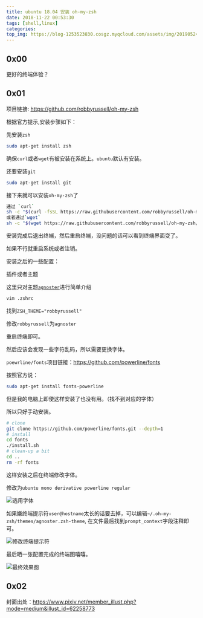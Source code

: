 ```yaml
---
title: ubuntu 18.04 安装 oh-my-zsh
date: 2018-11-22 00:53:30
tags: [shell,linux]
categories:
top_img: https://blog-1253523830.cosgz.myqcloud.com/assets/img/20190524005247.png
---
```


## 0x00

更好的终端体验？

<!--more-->

## 0x01

项目链接: https://github.com/robbyrussell/oh-my-zsh

根据官方提示,安装步骤如下：

先安装`zsh`

```sh
sudo apt-get install zsh
```

确保`curl`或者`wget`有被安装在系统上。`ubuntu`默认有安装。

还要安装`git`

```sh
sudo apt-get install git
```

接下来就可以安装`oh-my-zsh`了

```sh
通过 `curl`
sh -c "$(curl -fsSL https://raw.githubusercontent.com/robbyrussell/oh-my-zsh/master/tools/install.sh)"
或者通过`wget`
sh -c "$(wget https://raw.githubusercontent.com/robbyrussell/oh-my-zsh/master/tools/install.sh -O -)"
```

安装完成后退出终端，然后重启终端，没问题的话可以看到终端界面变了。

如果不行就重启系统或者注销。

安装之后的一些配置：

插件或者主题 

这里只对主题[`agnoster`](https://github.com/robbyrussell/oh-my-zsh/blob/master/themes/agnoster.zsh-theme)进行简单介绍

```sh
vim .zshrc
```

找到`ZSH_THEME="robbyrussell"`

修改`robbyrussell`为`agnoster`

重启终端即可。

然后应该会发现一些字符乱码，所以需要更换字体。

`poewrline/fonts`项目链接：https://github.com/powerline/fonts

按照官方说：

```sh
sudo apt-get install fonts-powerline
```

但是我的电脑上即使这样安装了也没有用。（找不到对应的字体）

所以只好手动安装。

```sh
# clone
git clone https://github.com/powerline/fonts.git --depth=1
# install
cd fonts
./install.sh
# clean-up a bit
cd ..
rm -rf fonts
```

这样安装之后在终端修改字体。

修改为`ubuntu mono derivative powerline regular`

![选用字体](https://blog-1253523830.cosgz.myqcloud.com/assets/img/20190524005459.png)

如果嫌终端提示符`user@hostname`太长的话要去掉，可以编辑`~/.oh-my-zsh/themes/agnoster.zsh-theme`, 在文件最后找到`prompt_context`字段注释即可。

![修改终端提示符](https://blog-1253523830.cosgz.myqcloud.com/assets/img/20190524005512.png)

最后晒一张配置完成的终端图嘻嘻。

![最终效果图](https://blog-1253523830.cosgz.myqcloud.com/assets/img/20190524005523.png)

## 0x02

封面出处：https://www.pixiv.net/member_illust.php?mode=medium&illust_id=62258773